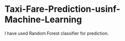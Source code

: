 # Taxi-Fare-Prediction-usinf-Machine-Learning
I have used Random Forest classifier for prediction. 
